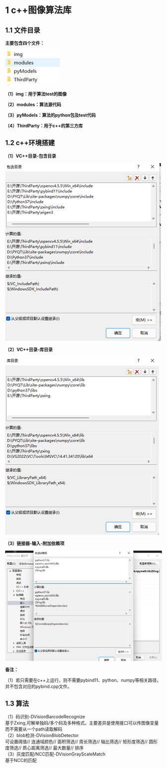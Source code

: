 # 1 c++图像算法库

## 1.1 文件目录

**主要包含四个文件：**

![](./img/1.png)

**（1）img：用于算法test的图像**

**（2）modules：算法源代码**

**（3）pyModels：算法的python包及test代码**

**（4）ThirdParty：用于c++的第三方库**

## 1.2 c++环境搭建

**（1）VC++目录-包含目录**

![](./img/2.png)

**（2）VC++目录-库目录**

![](./img/3.png)

**（3）链接器-输入-附加依赖项**

![](./img/4.png)

**备注：**

（1）若只需要在c++上运行，则不需要pybind11、python、numpy等相关路径，并不包含对应的pybind.cpp文件。

## 1.3 算法

（1）码识别-DVisionBarcodeRecognize<br>
	基于Zxing,可解单独码/多个码及多种格式。主要差异是使用接口可以传图像变量而不需要从一个path读取解码<br>
（2）blob检测-DVisionBlobDetector<br>
	可设置阈值// 连通域颜色// 面积筛选// 周长筛选// 轴比筛选// 矩形度筛选// 圆形度筛选// 质心距离筛选// 最大数量// 排序<br>
（3）灰度匹配/NCC匹配-DVisionGrayScaleMatch<br>
	基于NCC的匹配



